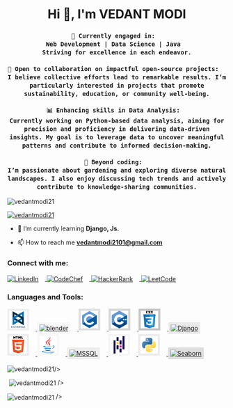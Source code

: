 <h1 align="center">Hi 👋, I'm VEDANT MODI</h1>
<h3 align="center">
    
    🚀 Currently engaged in:  
    Web Development | Data Science | Java  
    Striving for excellence in each endeavor.

    🤝 Open to collaboration on impactful open-source projects:  
    I believe collective efforts lead to remarkable results. I’m particularly interested in projects that promote sustainability, education, or community well-being.

    📊 Enhancing skills in Data Analysis:  
    Currently working on Python-based data analysis, aiming for precision and proficiency in delivering data-driven insights. My goal is to leverage data to uncover meaningful patterns and contribute to informed decision-making.

    💬 Beyond coding:  
    I’m passionate about gardening and exploring diverse natural landscapes. I also enjoy discussing tech trends and actively contribute to knowledge-sharing communities.
</h3>

<p align="left">
    <img src="https://komarev.com/ghpvc/?username=vedantmodi21&label=Profile%20views&color=0e75b6&style=flat" alt="vedantmodi21" />
</p>

<p align="left">
    <a href="https://github.com/ryo-ma/github-profile-trophy">
        <img src="https://github-profile-trophy.vercel.app/?username=vedantmodi21" alt="vedantmodi21" />
    </a>
</p>

- 🌱 I’m currently learning **Django, Js.**

- 📫 How to reach me **vedantmodi2101@gmail.com**



<h3 align="left">Connect with me:</h3>
<p align="left">
    <a href="https://linkedin.com/in/vedant-modi-b99b0628a/" target="blank">
        <img align="center" src="https://raw.githubusercontent.com/rahuldkjain/github-profile-readme-generator/master/src/images/icons/Social/linked-in-alt.svg" alt="LinkedIn" height="30" width="40" style="margin-right: 15px;" />
    </a>
    <a href="https://www.codechef.com/users/glee_snakes_67" target="blank">
        <img align="center" src="https://cdn.jsdelivr.net/npm/simple-icons@3.1.0/icons/codechef.svg" alt="CodeChef" height="30" width="40" style="margin-right: 15px;" />
    </a>
    <a href="https://www.hackerrank.com/vedantmodi1221" target="blank">
        <img align="center" src="https://raw.githubusercontent.com/rahuldkjain/github-profile-readme-generator/master/src/images/icons/Social/hackerrank.svg" alt="HackerRank" height="30" width="40" style="margin-right: 15px;" />
    </a>
    <a href="https://www.leetcode.com/vedant210105" target="blank">
        <img align="center" src="https://raw.githubusercontent.com/rahuldkjain/github-profile-readme-generator/master/src/images/icons/Social/leet-code.svg" alt="LeetCode" height="30" width="40" />
    </a>
</p>

<h3 align="left">Languages and Tools:</h3>
<p align="left">
    <a href="https://backbonejs.org" target="_blank" rel="noreferrer">
        <img src="https://raw.githubusercontent.com/devicons/devicon/master/icons/backbonejs/backbonejs-original-wordmark.svg" alt="backbonejs" width="40" height="40" style="margin-right: 15px; padding: 5px; background-color: #f0f0f0;" />
    </a>
    <a href="https://www.blender.org/" target="_blank" rel="noreferrer">
        <img src="https://download.blender.org/branding/community/blender_community_badge_white.svg" alt="blender" width="40" height="40" style="margin-right: 15px; padding: 5px; background-color: #f7f7f7;" />
    </a>
    <a href="https://www.cprogramming.com/" target="_blank" rel="noreferrer">
        <img src="https://raw.githubusercontent.com/devicons/devicon/master/icons/c/c-original.svg" alt="C" width="40" height="40" style="margin-right: 15px; padding: 5px; background-color: #e0e0e0;" />
    </a>
    <a href="https://www.w3schools.com/cpp/" target="_blank" rel="noreferrer">
        <img src="https://raw.githubusercontent.com/devicons/devicon/master/icons/cplusplus/cplusplus-original.svg" alt="C++" width="40" height="40" style="margin-right: 15px; padding: 5px; background-color: #d7d7d7;" />
    </a>
    <a href="https://www.w3schools.com/css/" target="_blank" rel="noreferrer">
        <img src="https://raw.githubusercontent.com/devicons/devicon/master/icons/css3/css3-original-wordmark.svg" alt="CSS3" width="40" height="40" style="margin-right: 15px; padding: 5px; background-color: #c7c7c7;" />
    </a>
    <a href="https://www.djangoproject.com/" target="_blank" rel="noreferrer">
        <img src="https://cdn.worldvectorlogo.com/logos/django.svg" alt="Django" width="40" height="40" style="margin-right: 15px; padding: 5px; background-color: #eaeaea;" />
    </a>
    <a href="https://www.w3.org/html/" target="_blank" rel="noreferrer">
        <img src="https://raw.githubusercontent.com/devicons/devicon/master/icons/html5/html5-original-wordmark.svg" alt="HTML5" width="40" height="40" style="margin-right: 15px; padding: 5px; background-color: #ededed;" />
    </a>
    <a href="https://www.java.com" target="_blank" rel="noreferrer">
        <img src="https://raw.githubusercontent.com/devicons/devicon/master/icons/java/java-original.svg" alt="Java" width="40" height="40" style="margin-right: 15px; padding: 5px; background-color: #f7f7f7;" />
    </a>
    <a href="https://www.microsoft.com/en-us/sql-server" target="_blank" rel="noreferrer">
        <img src="https://www.svgrepo.com/show/303229/microsoft-sql-server-logo.svg" alt="MSSQL" width="40" height="40" style="margin-right: 15px; padding: 5px; background-color: #ededed;" />
    </a>
    <a href="https://pandas.pydata.org/" target="_blank" rel="noreferrer">
        <img src="https://raw.githubusercontent.com/devicons/devicon/2ae2a900d2f041da66e950e4d48052658d850630/icons/pandas/pandas-original.svg" alt="Pandas" width="40" height="40" style="margin-right: 15px; padding: 5px; background-color: #f5f5f5;" />
    </a>
    <a href="https://www.python.org" target="_blank" rel="noreferrer">
        <img src="https://raw.githubusercontent.com/devicons/devicon/master/icons/python/python-original.svg" alt="Python" width="40" height="40" style="margin-right: 15px; padding: 5px; background-color: #ececec;" />
    </a>
    <a href="https://seaborn.pydata.org/" target="_blank" rel="noreferrer">
        <img src="https://seaborn.pydata.org/_images/logo-mark-lightbg.svg" alt="Seaborn" width="40" height="40" style="margin-right: 15px; padding: 5px; background-color: #dedede;" />
    </a>
</p>

<p><img align="left" src="https://github-readme-stats.vercel.app/api/top-langs?username=vedantmodi21&show_icons=true&locale=en&layout=compact" alt="vedantmodi21" <background-color: #0000FF> /></p>

<p>&nbsp;<img align="center" src="https://github-readme-stats.vercel.app/api?username=vedantmodi21&show_icons=true&locale=en" alt="vedantmodi21" <background-color: #0000FF> /></p>

<p><img align="center" src="https://github-readme-streak-stats.herokuapp.com/?user=vedantmodi21&" alt="vedantmodi21" <background-color: #0000FF> /></p>
